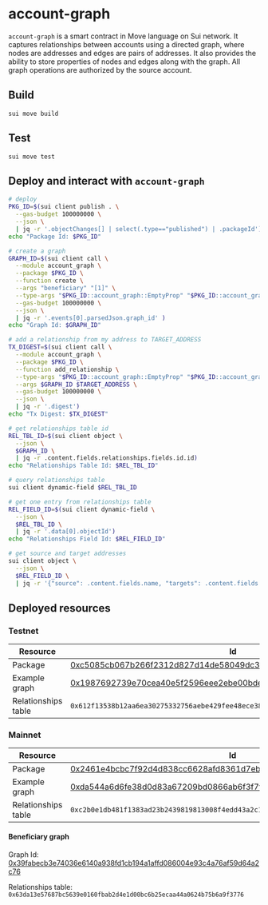 # account-graph

`account-graph` is a smart contract in Move language on Sui network.
It captures relationships between accounts using a directed graph, where nodes are addresses and edges are pairs of addresses.
It also provides the ability to store properties of nodes and edges along with the graph.
All graph operations are authorized by the source account.

## Build
`sui move build`

## Test
`sui move test`

## Deploy and interact with `account-graph`
```bash
# deploy
PKG_ID=$(sui client publish . \
  --gas-budget 100000000 \
  --json \
  | jq -r '.objectChanges[] | select(.type=="published") | .packageId')
echo "Package Id: $PKG_ID"

# create a graph
GRAPH_ID=$(sui client call \
  --module account_graph \
  --package $PKG_ID \
  --function create \
  --args "beneficiary" "[1]" \
  --type-args "$PKG_ID::account_graph::EmptyProp" "$PKG_ID::account_graph::EmptyProp" \
  --gas-budget 100000000 \
  --json \
  | jq -r '.events[0].parsedJson.graph_id' )
echo "Graph Id: $GRAPH_ID"

# add a relationship from my address to TARGET_ADDRESS
TX_DIGEST=$(sui client call \
  --module account_graph \
  --package $PKG_ID \
  --function add_relationship \
  --type-args "$PKG_ID::account_graph::EmptyProp" "$PKG_ID::account_graph::EmptyProp" \
  --args $GRAPH_ID $TARGET_ADDRESS \
  --gas-budget 100000000 \
  --json \
  | jq -r '.digest')
echo "Tx Digest: $TX_DIGEST"

# get relationships table id
REL_TBL_ID=$(sui client object \
  --json \
  $GRAPH_ID \
  | jq -r .content.fields.relationships.fields.id.id)
echo "Relationships Table Id: $REL_TBL_ID"

# query relationships table
sui client dynamic-field $REL_TBL_ID

# get one entry from relationships table
REL_FIELD_ID=$(sui client dynamic-field \
  --json \
  $REL_TBL_ID \
  | jq -r '.data[0].objectId')
echo "Relationships Field Id: $REL_FIELD_ID"

# get source and target addresses
sui client object \
  --json \
  $REL_FIELD_ID \
  | jq -r '{"source": .content.fields.name, "targets": .content.fields.value.fields.contents}'
```

## Deployed resources

### Testnet

| Resource | Id   |
| -------- | ---- |
| Package | [0xc5085cb067b266f2312d827d14de58049dc3fff70f15c086aa9f0d54ed3b0848](https://suiexplorer.com/object/0xc5085cb067b266f2312d827d14de58049dc3fff70f15c086aa9f0d54ed3b0848?network=testnet) |
| Example graph | [0x1987692739e70cea40e5f2596eee2ebe00bde830f72bb76a7187a0d6d4cea278](https://suiexplorer.com/object/0x1987692739e70cea40e5f2596eee2ebe00bde830f72bb76a7187a0d6d4cea278?network=testnet) |
| Relationships table | `0x612f13538b12aa6ea30275332756aebe429fee48ece3803f256b22dfdd626c1d` |

### Mainnet

| Resource | Id   |
| -------- | ---- |
| Package | [0x2461e4bcbc7f92d4d838cc6628afd8361d7ebb80eb11d1d4f249134db27a7756](https://suiexplorer.com/object/0x2461e4bcbc7f92d4d838cc6628afd8361d7ebb80eb11d1d4f249134db27a7756) |
| Example graph | [0xda544a6d6fe38d0d83a67209bd0866ab6f3f7f48fd2bee762c3cec811009b835](https://suiexplorer.com/object/0xda544a6d6fe38d0d83a67209bd0866ab6f3f7f48fd2bee762c3cec811009b835) |
| Relationships table | `0xc2b0e1db481f1383ad23b2439819813008f4edd43a2c1fc04891ae28baa340e9` |

#### Beneficiary graph
Graph Id: [0x39fabecb3e74036e6140a938fd1cb194a1affd086004e93c4a76af59d64a2c76](https://suiexplorer.com/object/0x39fabecb3e74036e6140a938fd1cb194a1affd086004e93c4a76af59d64a2c76)

Relationships table: `0x63da13e57687bc5639e0160fbab2d4e1d00bc6b25ecaa44a0624b75b6a9f3776`
